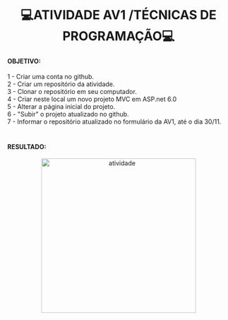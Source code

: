 <div text align='center'>
<H1> 💻ATIVIDADE AV1 /TÉCNICAS DE PROGRAMAÇÃO💻 </H1>
</div>


<h4>OBJETIVO: </h2>
1 - Criar uma conta no github.<br>
2 - Criar um repositório da atividade.<br>
3 - Clonar o repositório em seu computador.<br>
4 - Criar neste local um novo projeto MVC em ASP.net 6.0<br>
5 - Alterar a página inicial do projeto.<br>
6 - "Subir" o projeto atualizado no github.<br>
7 - Informar o repositório atualizado no formulário da AV1, até o dia 30/11.<br>

#

<h4>RESULTADO: </h4>
<div align='center'>
<img src="https://i.imgur.com/XgJDZcb.png" max-width="350px" width="350px" alt="atividade">
</div
